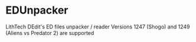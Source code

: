 # EDUnpacker

LithTech DEdit's ED files unpacker / reader
Versions 1247 (Shogo) and 1249 (Aliens vs Predator 2) are supported
